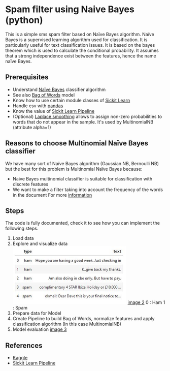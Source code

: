 # Spam filter using Naive Bayes (python)

This is a simple sms spam filter based on Naïve Bayes algorithm. Naïve Bayes is a supervised learning algorithm used for classification. It is particularly useful for text classification issues. It is based on the bayes theorem which is used to calculate the conditional probability. It assumes that a strong independence exist between the features, hence the name naïve Bayes.

## Prerequisites

- Understand [Naïve Bayes](https://en.wikipedia.org/wiki/Naive_Bayes_classifier) classifier algorithm
- See also [Bag of Words](https://en.wikipedia.org/wiki/Bag-of-words_model) model
- Know how to use certain module classes of [Sickit Learn](https://scikit-learn.org)
- Handle csv with [pandas](https://pandas.pydata.org)
- Know the value of [Sickit Learn Pipeline](https://towardsdatascience.com/a-simple-example-of-pipeline-in-machine-learning-with-scikit-learn-e726ffbb6976)
- (Optional) [Laplace smoothing](https://en.wikipedia.org/wiki/Additive_smoothing) allows to assign non-zero probabilities to words that do not appear in the sample. It's used by MultinomialNB (attribute alpha=1)

## Reasons to choose Multinomial Naïve Bayes classifier
We have many sort of Naïve Bayes algorithm (Gaussian NB, Bernoulli NB) but the best for this problem is Multinomial Naïve Bayes because:
- Naive Bayes multinomial classifier is suitable for classification with discrete features
- We want to make a filter taking into account the frequency of the words in the document
For more [information](http://www.inf.ed.ac.uk/teaching/courses/inf2b/learnnotes/inf2b-learn-note07-2up.pdf)

## Steps
The code is fully documented, check it to see how you can implement the following steps. 

1. Load data
2. Explore and visualize data
![image 1](https://github.com/margaal/bayes/blob/master/resources/screenshots/dataset_head.jpg)
[image 2](../resources/screenshots/length_repartition.jpg)
0 : Ham
1 : Spam
3. Prepare data for Model
4. Create Pipeline to build Bag of Words, normalize features and apply classification algorithm (In this case MultinomialNB)
5. Model evaluation
[image 3](../resources/screenshots/model_evaluation_1.jpg)

## References
- [Kaggle](https://www.kaggle.com/dilip990/spam-ham-detection-using-naive-bayes-classifier/notebook)
- [Sickit Learn Pipeline](https://towardsdatascience.com/a-simple-example-of-pipeline-in-machine-learning-with-scikit-learn-e726ffbb6976)
